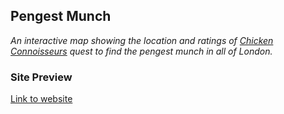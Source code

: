 ## Pengest Munch
_An interactive map showing the location and ratings of [Chicken Connoisseurs](https://www.youtube.com/channel/UCZFmxd9L1btyXig-2Dp9XnA) quest to find the pengest munch in all of London._

### Site Preview
[Link to website](https://rhoiyds.github.io/pengest-munch/)
